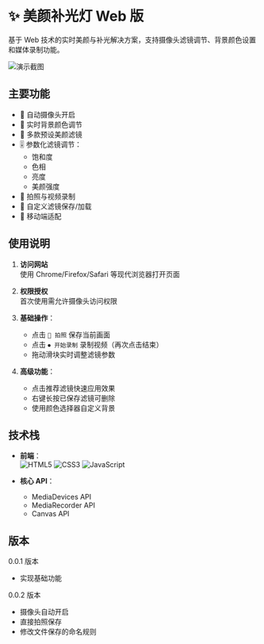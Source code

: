 # ✨ 美颜补光灯 Web 版

基于 Web 技术的实时美颜与补光解决方案，支持摄像头滤镜调节、背景颜色设置和媒体录制功能。

![演示截图](https://via.placeholder.com/800x600.png?text=美颜补光灯+演示截图)

## 主要功能

- 🎥 自动摄像头开启
- 🎨 实时背景颜色调节
- 💄 多款预设美颜滤镜
- 🎚️ 参数化滤镜调节：
  - 饱和度
  - 色相
  - 亮度
  - 美颜强度
- 📸 拍照与视频录制
- 💾 自定义滤镜保存/加载
- 📱 移动端适配

## 使用说明

1. **访问网站**  
   使用 Chrome/Firefox/Safari 等现代浏览器打开页面

2. **权限授权**  
   首次使用需允许摄像头访问权限

3. **基础操作**：
   - 点击 `📸 拍照` 保存当前画面
   - 点击 `⏺ 开始录制` 录制视频（再次点击结束）
   - 拖动滑块实时调整滤镜参数

4. **高级功能**：
   - 点击推荐滤镜快速应用效果
   - 右键长按已保存滤镜可删除
   - 使用颜色选择器自定义背景

## 技术栈

- **前端**：  
  ![HTML5](https://img.shields.io/badge/HTML5-E34F26?style=flat&logo=html5&logoColor=white)
  ![CSS3](https://img.shields.io/badge/CSS3-1572B6?style=flat&logo=css3&logoColor=white)
  ![JavaScript](https://img.shields.io/badge/JavaScript-F7DF1E?style=flat&logo=javascript&logoColor=black)

- **核心 API**：  
  - MediaDevices API
  - MediaRecorder API
  - Canvas API

## 版本

0.0.1 版本

- 实现基础功能

0.0.2 版本

- 摄像头自动开启
- 直接拍照保存
- 修改文件保存的命名规则
  

